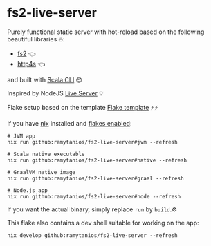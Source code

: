 # fs2-live-server

Purely functional static server with hot-reload based on the following beautiful libraries 🔥:
- [fs2](https://fs2.io/) 👈
- [http4s](https://http4s.org/) 👈

and built with [Scala CLI](https://scala-cli.virtuslab.org/) 😎

Inspired by NodeJS [Live Server](https://github.com/tapio/live-server) 💡

Flake setup based on the template [Flake template](https://github.com/buntec/flake-templates) ⚡⚡

If you have [nix](https://nixos.org/download.html) installed and [flakes enabled](https://nixos.wiki/wiki/Flakes#Enable_flakes):

```shell
# JVM app
nix run github:ramytanios/fs2-live-server#jvm --refresh

# Scala native executable
nix run github:ramytanios/fs2-live-server#native --refresh

# GraalVM native image
nix run github:ramytanios/fs2-live-server#graal --refresh

# Node.js app
nix run github:ramytanios/fs2-live-server#node --refresh
```

If you want the actual binary, simply replace `run` by `build`.⚙️

This flake also contains a dev shell suitable for working on the app:
```shell
nix develop github:ramytanios/fs2-live-server --refresh
```
